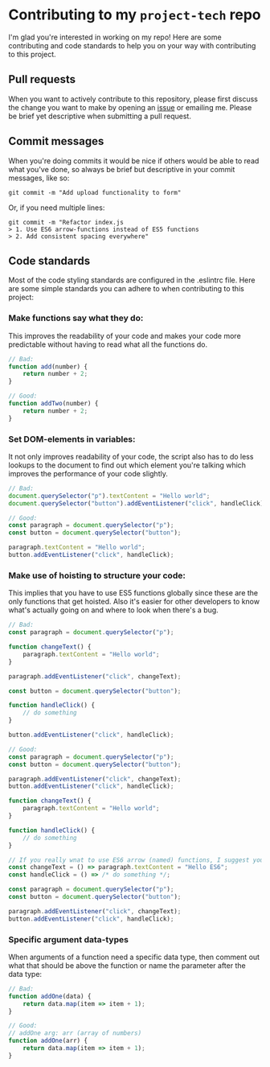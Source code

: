 # Contributing to my `project-tech` repo
I'm glad you're interested in working on my repo! Here are some contributing and code standards to help you on your way with contributing to this project.

## Pull requests
When you want to actively contribute to this repository, please first discuss the change you want to make by opening an [issue]() or emailing me. Please be brief yet descriptive when submitting a pull request. 

## Commit messages
When you're doing commits it would be nice if others would be able to read what you've done, so always be brief but descriptive in your commit messages, like so:

```
git commit -m "Add upload functionality to form"
```

Or, if you need multiple lines:

```
git commit -m "Refactor index.js
> 1. Use ES6 arrow-functions instead of ES5 functions
> 2. Add consistent spacing everywhere"
```

## Code standards
Most of the code styling standards are configured in the .eslintrc file. Here are some simple standards you can adhere to when contributing to this project:



### Make functions say what they do:
This improves the readability of your code and makes your code more predictable without having to read what all the functions do.

```js
// Bad:
function add(number) {
    return number + 2;
}

// Good:
function addTwo(number) {
    return number + 2;
}
```

### Set DOM-elements in variables:
It not only improves readability of your code, the script also has to do less lookups to the document to find out which element you're talking which improves the performance of your code slightly.

```js
// Bad:
document.querySelector("p").textContent = "Hello world";
document.querySelector("button").addEventListener("click", handleClick);

// Good:
const paragraph = document.querySelector("p");
const button = document.querySelector("button");

paragraph.textContent = "Hello world";
button.addEventListener("click", handleClick);
```

### Make use of hoisting to structure your code:
This implies that you have to use ES5 functions globally since these are the only functions that get hoisted. Also it's easier for other developers to know what's actually going on and where to look when there's a bug.
```js
// Bad:
const paragraph = document.querySelector("p");

function changeText() {
    paragraph.textContent = "Hello world";
}

paragraph.addEventListener("click", changeText);

const button = document.querySelector("button");

function handleClick() {
    // do something
}

button.addEventListener("click", handleClick);

// Good:
const paragraph = document.querySelector("p");
const button = document.querySelector("button");

paragraph.addEventListener("click", changeText);
button.addEventListener("click", handleClick);

function changeText() {
    paragraph.textContent = "Hello world";
}

function handleClick() {
    // do something
}

// If you really wnat to use ES6 arrow (named) functions, I suggest you do it this way (only if it fits on one line):
const changeText = () => paragraph.textContent = "Hello ES6";
const handleClick = () => /* do something */;

const paragraph = document.querySelector("p");
const button = document.querySelector("button");

paragraph.addEventListener("click", changeText);
button.addEventListener("click", handleClick);
```

### Specific argument data-types
When arguments of a function need a specific data type, then comment out what that should be above the function or name the parameter after the data type:
```js
// Bad:
function addOne(data) {
    return data.map(item => item + 1);
}

// Good:
// addOne arg: arr (array of numbers)
function addOne(arr) {
    return data.map(item => item + 1);
}
```